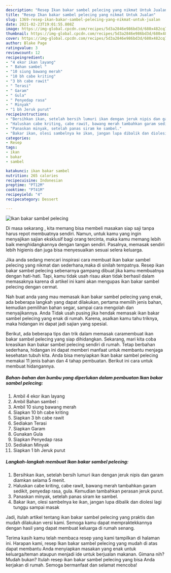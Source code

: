```yaml
---
description: "Resep Ikan bakar sambel pelecing yang nikmat Untuk Jualan"
title: "Resep Ikan bakar sambel pelecing yang nikmat Untuk Jualan"
slug: 1369-resep-ikan-bakar-sambel-pelecing-yang-nikmat-untuk-jualan
date: 2021-02-23T19:01:55.808Z
image: https://img-global.cpcdn.com/recipes/5d3a2846e986bd3d/680x482cq70/ikan-bakar-sambel-pelecing-foto-resep-utama.jpg
thumbnail: https://img-global.cpcdn.com/recipes/5d3a2846e986bd3d/680x482cq70/ikan-bakar-sambel-pelecing-foto-resep-utama.jpg
cover: https://img-global.cpcdn.com/recipes/5d3a2846e986bd3d/680x482cq70/ikan-bakar-sambel-pelecing-foto-resep-utama.jpg
author: Blake Page
ratingvalue: 3
reviewcount: 12
recipeingredient:
- "4 ekor ikan layang"
- " Bahan sambel "
- "10 siung bawang merah"
- "10 bh cabe kriting"
- "3 bh cabe rawit"
- " Terasi"
- " Garam"
- " Gula"
- " Penyedap rasa"
- " Minyak"
- "1 bh Jeruk purut"
recipeinstructions:
- "Bersihkan ikan, setelah bersih lumuri ikan dengan jeruk nipis dan garam diamkan selama 5 menit."
- "Haluskan cabe kriting, cabe rawit, bawang merah tambahkan garam sedikit, penyedap rasa, gula. Kemudian tambahkan perasan jeruk purut."
- "Panaskan minyak, setelah panas siram ke sambel."
- "Bakar ikan, olesi sambelnya ke ikan, jangan lupa dibalik dan diolesi lagi tunggu sampai masak"
categories:
- Resep
tags:
- ikan
- bakar
- sambel

katakunci: ikan bakar sambel 
nutrition: 265 calories
recipecuisine: Indonesian
preptime: "PT12M"
cooktime: "PT41M"
recipeyield: "4"
recipecategory: Dessert

---
```



![Ikan bakar sambel pelecing](https://img-global.cpcdn.com/recipes/5d3a2846e986bd3d/680x482cq70/ikan-bakar-sambel-pelecing-foto-resep-utama.jpg)

Di masa  sekarang , kita memang bisa membeli masakan siap saji tanpa harus repot membuatnya sendiri. Namun, untuk kamu yang ingin menyajikan sajian eksklusif bagi orang tercinta, maka kamu memang lebih baik menghidangkannya dengan tangan sendiri. Pasalnya, memasak sendiri lebih higienis dan juga bisa menyesuaikan sesuai selera keluarga.

Jika anda sedang mencari inspirasi cara membuat ikan bakar sambel pelecing yang nikmat dan sederhana,maka di sinilah tempatnya. Resep ikan bakar sambel pelecing  sebenarnya gampang dibuat jika kamu membuatnya dengan hati-hati. Tapi, kamu tidak usah risau akan tidak berhasil dalam memasaknya 
karena di artikel ini kami akan mengupas ikan bakar sambel pelecing dengan cermat.  



Nah buat anda yang mau memasak ikan bakar sambel pelecing yang enak, ada beberapa langkah yang dapat dilakukan, pertama memilih jenis bahan, kemudian pemilihan bahan segar, sampai cara mengolah dan menyajikannya. Anda Tidak usah pusing jika hendak memasak ikan bakar sambel pelecing yang enak di rumah. Karena, asalkan kamu  tahu triknya, maka hidangan ini dapat jadi sajian yang spesial.

Berikut, ada beberapa tips dan trik dalam memasak caramembuat ikan bakar sambel pelecing yang siap dihidangkan. Sekarang, mari kita coba kreasikan ikan bakar sambel pelecing sendiri di rumah. Tetap berbahan sederhana, hidangan ini dapat memberi manfaat untuk membantu menjaga kesehatan tubuh kita. Anda bisa menyiapkan Ikan bakar sambel pelecing memakai 11 jenis bahan dan 4 tahap pembuatan. Berikut ini cara untuk membuat hidangannya.

<!--inarticleads1-->

##### Bahan-bahan dan bumbu yang diperlukan dalam pembuatan Ikan bakar sambel pelecing:

1. Ambil 4 ekor ikan layang
1. Ambil  Bahan sambel :
1. Ambil 10 siung bawang merah
1. Siapkan 10 bh cabe kriting
1. Siapkan 3 bh cabe rawit
1. Sediakan  Terasi
1. Siapkan  Garam
1. Gunakan  Gula
1. Siapkan  Penyedap rasa
1. Sediakan  Minyak
1. Siapkan 1 bh Jeruk purut




<!--inarticleads2-->

##### Langkah-langkah membuat Ikan bakar sambel pelecing:

1. Bersihkan ikan, setelah bersih lumuri ikan dengan jeruk nipis dan garam diamkan selama 5 menit.
1. Haluskan cabe kriting, cabe rawit, bawang merah tambahkan garam sedikit, penyedap rasa, gula. Kemudian tambahkan perasan jeruk purut.
1. Panaskan minyak, setelah panas siram ke sambel.
1. Bakar ikan, olesi sambelnya ke ikan, jangan lupa dibalik dan diolesi lagi tunggu sampai masak




Jadi, itulah artikel tentang  ikan bakar sambel pelecing  yang praktis dan mudah dilakukan versi kami. Semoga kamu dapat mempraktekkannya dengan hasil yang dapat membuat keluarga di rumah senang. 

Terima kasih kamu telah membaca resep yang kami tampilkan di halaman ini. Harapan kami, resep  Ikan bakar sambel pelecing yang mudah di atas dapat membantu Anda menyiapkan masakan yang enak untuk keluarga/teman ataupun menjadi ide untuk berjualan makanan. Gimana nih? Mudah bukan? Itulah resep ikan bakar sambel pelecing yang bisa Anda kerjakan di rumah. Semoga bermanfaat dan selamat mencoba!

